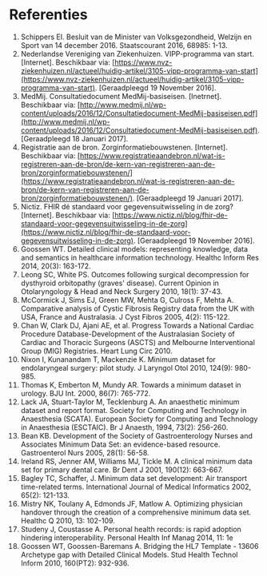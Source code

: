 # Referenties

1. Schippers EI. Besluit van de Minister van Volksgezondheid, Welzijn en Sport van 14 december 2016. Staatscourant 2016, 68985: 1-13.
2. Nederlandse Vereniging van Ziekenhuizen. VIPP-programma van start. \[Internet\]. Beschikbaar via: [https://www.nvz-ziekenhuizen.nl/actueel/huidig-artikel/3105-vipp-programma-van-start](https://www.nvz-ziekenhuizen.nl/actueel/huidig-artikel/3105-vipp-programma-van-start). \[Geraadpleegd 19 November 2016\].
3. MedMij. Consultatiedocument MedMij-basiseisen. [Inetrnet]. Beschikbaar via: [http://www.medmij.nl/wp-content/uploads/2016/12/Consultatiedocument-MedMij-basiseisen.pdf](http://www.medmij.nl/wp-content/uploads/2016/12/Consultatiedocument-MedMij-basiseisen.pdf). [Geraadpleegd 18 Januari 2017].
4. Registratie aan de bron. Zorginformatiebouwstenen. \[Internet\]. Beschikbaar via: [https://www.registratieaandebron.nl/wat-is-registreren-aan-de-bron/de-kern-van-registreren-aan-de-bron/zorginformatiebouwstenen/](https://www.registratieaandebron.nl/wat-is-registreren-aan-de-bron/de-kern-van-registreren-aan-de-bron/zorginformatiebouwstenen/). \[Geraadpleegd 19 Januari 2017\].
5. Nictiz. FHIR dé standaard voor gegevensuitwisseling in de zorg? \[Internet\]. Beschikbaar via: [https://www.nictiz.nl/blog/fhir-de-standaard-voor-gegevensuitwisseling-in-de-zorg](https://www.nictiz.nl/blog/fhir-de-standaard-voor-gegevensuitwisseling-in-de-zorg). \[Geraadpleegd 19 November 2016\]. 
6. Goossen WT. Detailed clinical models: representing knowledge, data and semantics in healthcare information technology. Healthc Inform Res 2014, 20(3): 163-172.
7. Leong SC, White PS. Outcomes following surgical decompression for dysthyroid orbitopathy (graves' disease). Current Opinion in Otolaryngology & Head and Neck Surgery 2010, 18(1): 37-43.
8. McCormick J, Sims EJ, Green MW, Mehta G, Culross F, Mehta A. Comparative analysis of Cystic Fibrosis Registry data from the UK with USA, France and Australasia. J Cyst Fibros 2005, 4(2): 115-122.
9. Chan W, Clark DJ, Ajani AE, et al. Progress Towards a National Cardiac Procedure Database-Development of the Australasian Society of Cardiac and Thoracic Surgeons (ASCTS) and Melbourne Interventional Group (MIG) Registries. Heart Lung Circ 2010.
10. Nixon I, Kunanandam T, Mackenzie K. Minimum dataset for endolaryngeal surgery: pilot study. J Laryngol Otol 2010, 124(9): 980-985.
11. Thomas K, Emberton M, Mundy AR. Towards a minimum dataset in urology. BJU Int. 2000, 86(7): 765-772.
12. Lack JA, Stuart-Taylor M, Tecklenburg A. An anaesthetic minimum dataset and report format. Society for Computing and Technology in Anaesthesia (SCATA). European Society for Computing and Technology in Anaesthesia (ESCTAIC). Br J Anaesth, 1994, 73(2): 256-260.
13. Bean KB. Development of the Society of Gastroenterology Nurses and Associates Minimum Data Set: an evidence-based resource. Gastroenterol Nurs 2005, 28(1): 56-58.
14. Ireland RS, Jenner AM, Williams MJ, Tickle M. A clinical minimum data set for primary dental care. Br Dent J 2001, 190(12): 663-667.
15. Bagley TC, Schaffer, J. Minimum data set development: Air transport time-related terms. International Journal of Medical Informatics 2002, 65(2): 121-133.
16. Mistry NK, Toulany A, Edmonds JF, Matlow A. Optimizing physician handover through the creation of a comprehensive minimum data set. Healthc Q 2010, 13: 102-109.
17. Studeny J, Coustasse A. Personal health records: is rapid adoption hindering interoperability. Personal Health Inf Manag 2014, 11: 1e
18. Goossen WT, Goossen-Baremans A. Bridging the HL7 Template - 13606 Archetype gap with Detailed Clinical Models. Stud Health Technol Inform 2010, 160(PT2): 932-936.